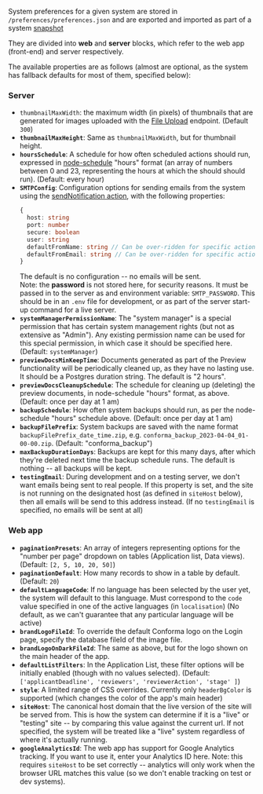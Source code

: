 System preferences for a given system are stored in `/preferences/preferences.json` and are exported and imported as part of a system [snapshot](Snapshots.md)

They are divided into **web** and **server** blocks, which refer to the web app (front-end) and server respectively.

The available properties are as follows (almost  are optional, as the system has fallback defaults for most of them, specified below):

### Server
- `thumbnailMaxWidth`: the maximum width (in pixels) of thumbnails that are generated for images uploaded with the [File Upload](API.md/#file-upload-endpoint) endpoint. (Default `300`)
- **`thumbnailMaxHeight`**: Same as `thumbnailMaxWidth`, but for thumbnail height.
- **`hoursSchedule`**: A schedule for how often scheduled actions should run, expressed in [node-schedule](https://www.npmjs.com/package/node-schedule) "hours" format (an array of numbers between 0 and 23, representing the hours at which the should should run). (Default: every hour)
- **`SMTPConfig`**: Configuration options for sending emails from the system using the [sendNotification action](List-of-Action-plugins.md/#send-notification), with the following properties:  
  ```ts
  {
    host: string
    port: number
    secure: boolean
    user: string
    defaultFromName: string // Can be over-ridden for specific actions
    defaultFromEmail: string // Can be over-ridden for specific actions
  }
  ```
  The default is no configuration -- no emails will be sent.  
  Note: the **password** is not stored here, for security reasons. It must be passed in to the server as and environment variable: `SMTP_PASSWORD`. This should be in an `.env` file for development, or as part of the server start-up command for a live server.
- **`systemManagerPermissionName`**: The "system manager" is a special permission that has certain system management rights (but not as extensive as "Admin"). Any existing permission name can be used for this special permission, in which case it should be specified here. (Default: `systemManager`)
- **`previewDocsMinKeepTime`**: Documents generated as part of the Preview functionality will be periodically cleaned up, as they have no lasting use. It should be a Postgres duration string. The default is "2 hours".
- **`previewDocsCleanupSchedule`**: The schedule for cleaning up (deleting) the preview documents, in node-schedule "hours" format, as above. (Default: once per day at 1 am)
- **`backupSchedule`**: How often system backups should run, as per the node-schedule "hours" schedule above. (Default: once per day at 1 am)
- **`backupFilePrefix`**: System backups are saved with the name format `backupFilePrefix_date_time.zip`, e.g. `conforma_backup_2023-04-04_01-00-00.zip`. (Default: "conforma_backup")
- **`maxBackupDurationDays`**: Backups are kept for this many days, after which they're deleted next time the backup schedule runs. The default is nothing -- all backups will be kept.
- **`testingEmail`**: During development and on a testing server, we don't want emails being sent to real people. If this property is set, and the site is not running on the designated host (as defined in `siteHost` below), then all emails will be send to this address instead. (If no `testingEmail` is specified, no emails will be sent at all)

### Web app

- **`paginationPresets`**: An array of integers representing options for the "number per page" dropdown on tables (Application list, Data views). (Default: `[2, 5, 10, 20, 50]`)
- **`paginationDefault`**: How many records to show in a table by default. (Default: `20`)
- **`defaultLanguageCode`**: If no language has been selected by the user yet, the system will default to this language. Must correspond to the `code` value specified in one of the active languages (in `localisation`) (No default, as we can't guarantee that any particular language will be active)
- **`brandLogoFileId`**: To override the default Conforma logo on the Login page, specify the database fileId of the image file.
- **`brandLogoOnDarkFileId`**: The same as above, but for the logo shown on the main header of the app.
- **`defaultListFilters`**: In the Application List, these filter options will be initially enabled (though with no values selected). (Default: `['applicantDeadline', 'reviewers', 'reviewerAction', 'stage' ]`)
- **`style`**: A limited range of CSS overrides. Currently only `headerBgColor` is supported (which changes the color of the app's main header)
- **`siteHost`**: The canonical host domain that the live version of the site will be served from. This is how the system can determine if it is a "live" or "testing" site -- by comparing this value against the current url. If not specified, the system will be treated like a "live" system regardless of where it's actually running.
- **`googleAnalyticsId`**: The web app has support for Google Analytics tracking. If you want to use it, enter your Analytics ID here. Note: this requires `siteHost` to be set correctly -- analytics will only work when the browser URL matches this value (so we don't enable tracking on test or dev systems).